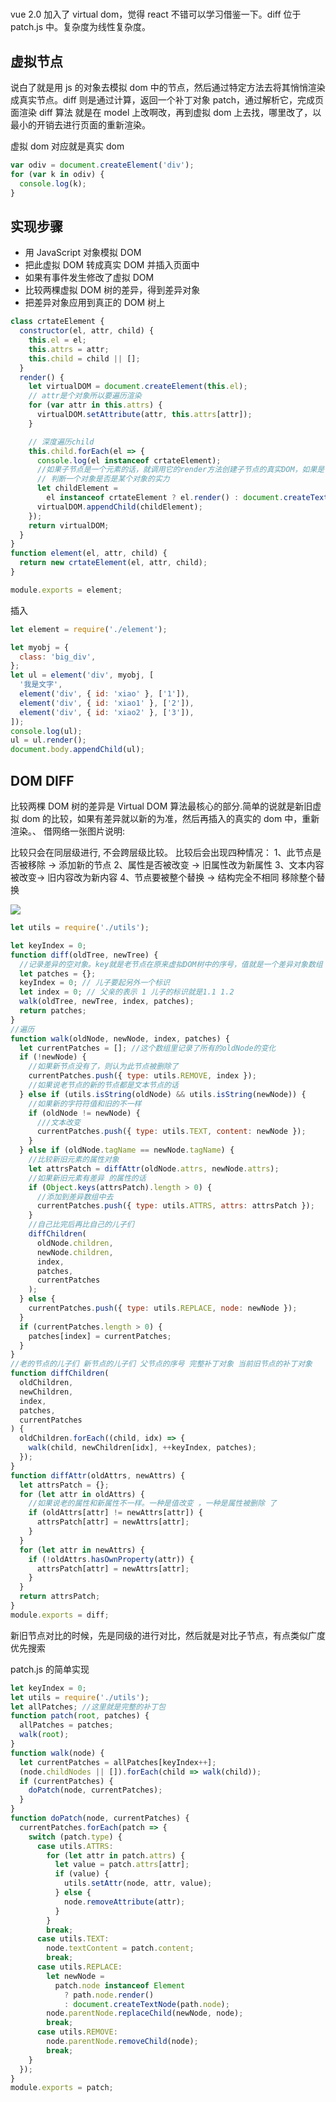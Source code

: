 #

vue 2.0 加入了 virtual dom，觉得 react 不错可以学习借鉴一下。diff 位于 patch.js 中。复杂度为线性复杂度。

## 虚拟节点

说白了就是用 js 的对象去模拟 dom 中的节点，然后通过特定方法去将其悄悄渲染成真实节点。diff 则是通过计算，返回一个补丁对象 patch，通过解析它，完成页面渲染
diff 算法
就是在 model 上改啊改，再到虚拟 dom 上去找，哪里改了，以最小的开销去进行页面的重新渲染。

虚拟 dom 对应就是真实 dom

```js
var odiv = document.createElement('div');
for (var k in odiv) {
  console.log(k);
}
```

## 实现步骤

- 用 JavaScript 对象模拟 DOM
- 把此虚拟 DOM 转成真实 DOM 并插入页面中
- 如果有事件发生修改了虚拟 DOM
- 比较两棵虚拟 DOM 树的差异，得到差异对象
- 把差异对象应用到真正的 DOM 树上

```js
class crtateElement {
  constructor(el, attr, child) {
    this.el = el;
    this.attrs = attr;
    this.child = child || [];
  }
  render() {
    let virtualDOM = document.createElement(this.el);
    // attr是个对象所以要遍历渲染
    for (var attr in this.attrs) {
      virtualDOM.setAttribute(attr, this.attrs[attr]);
    }

    // 深度遍历child
    this.child.forEach(el => {
      console.log(el instanceof crtateElement);
      //如果子节点是一个元素的话，就调用它的render方法创建子节点的真实DOM，如果是一个字符串的话，创建一个文件节点就可以了
      // 判断一个对象是否是某个对象的实力
      let childElement =
        el instanceof crtateElement ? el.render() : document.createTextNode(el);
      virtualDOM.appendChild(childElement);
    });
    return virtualDOM;
  }
}
function element(el, attr, child) {
  return new crtateElement(el, attr, child);
}

module.exports = element;
```

插入

```js
let element = require('./element');

let myobj = {
  class: 'big_div',
};
let ul = element('div', myobj, [
  '我是文字',
  element('div', { id: 'xiao' }, ['1']),
  element('div', { id: 'xiao1' }, ['2']),
  element('div', { id: 'xiao2' }, ['3']),
]);
console.log(ul);
ul = ul.render();
document.body.appendChild(ul);
```

## DOM DIFF

比较两棵 DOM 树的差异是 Virtual DOM 算法最核心的部分.简单的说就是新旧虚拟 dom 的比较，如果有差异就以新的为准，然后再插入的真实的 dom 中，重新渲染。、 借网络一张图片说明:

比较只会在同层级进行, 不会跨层级比较。
比较后会出现四种情况：
1、此节点是否被移除 -> 添加新的节点
2、属性是否被改变 -> 旧属性改为新属性
3、文本内容被改变-> 旧内容改为新内容
4、节点要被整个替换 -> 结构完全不相同 移除整个替换

![](https://user-gold-cdn.xitu.io/2018/4/18/162d4772f1f40c49?imageView2/0/w/1280/h/960/format/webp/ignore-error/1)

```js
let utils = require('./utils');

let keyIndex = 0;
function diff(oldTree, newTree) {
  //记录差异的空对象。key就是老节点在原来虚拟DOM树中的序号，值就是一个差异对象数组
  let patches = {};
  keyIndex = 0; // 儿子要起另外一个标识
  let index = 0; // 父亲的表示 1 儿子的标识就是1.1 1.2
  walk(oldTree, newTree, index, patches);
  return patches;
}
//遍历
function walk(oldNode, newNode, index, patches) {
  let currentPatches = []; //这个数组里记录了所有的oldNode的变化
  if (!newNode) {
    //如果新节点没有了，则认为此节点被删除了
    currentPatches.push({ type: utils.REMOVE, index });
    //如果说老节点的新的节点都是文本节点的话
  } else if (utils.isString(oldNode) && utils.isString(newNode)) {
    //如果新的字符符值和旧的不一样
    if (oldNode != newNode) {
      ///文本改变
      currentPatches.push({ type: utils.TEXT, content: newNode });
    }
  } else if (oldNode.tagName == newNode.tagName) {
    //比较新旧元素的属性对象
    let attrsPatch = diffAttr(oldNode.attrs, newNode.attrs);
    //如果新旧元素有差异 的属性的话
    if (Object.keys(attrsPatch).length > 0) {
      //添加到差异数组中去
      currentPatches.push({ type: utils.ATTRS, attrs: attrsPatch });
    }
    //自己比完后再比自己的儿子们
    diffChildren(
      oldNode.children,
      newNode.children,
      index,
      patches,
      currentPatches
    );
  } else {
    currentPatches.push({ type: utils.REPLACE, node: newNode });
  }
  if (currentPatches.length > 0) {
    patches[index] = currentPatches;
  }
}
//老的节点的儿子们 新节点的儿子们 父节点的序号 完整补丁对象 当前旧节点的补丁对象
function diffChildren(
  oldChildren,
  newChildren,
  index,
  patches,
  currentPatches
) {
  oldChildren.forEach((child, idx) => {
    walk(child, newChildren[idx], ++keyIndex, patches);
  });
}
function diffAttr(oldAttrs, newAttrs) {
  let attrsPatch = {};
  for (let attr in oldAttrs) {
    //如果说老的属性和新属性不一样。一种是值改变 ，一种是属性被删除 了
    if (oldAttrs[attr] != newAttrs[attr]) {
      attrsPatch[attr] = newAttrs[attr];
    }
  }
  for (let attr in newAttrs) {
    if (!oldAttrs.hasOwnProperty(attr)) {
      attrsPatch[attr] = newAttrs[attr];
    }
  }
  return attrsPatch;
}
module.exports = diff;
```

新旧节点对比的时候，先是同级的进行对比，然后就是对比子节点，有点类似广度优先搜索

patch.js 的简单实现

```js
let keyIndex = 0;
let utils = require('./utils');
let allPatches; //这里就是完整的补丁包
function patch(root, patches) {
  allPatches = patches;
  walk(root);
}
function walk(node) {
  let currentPatches = allPatches[keyIndex++];
  (node.childNodes || []).forEach(child => walk(child));
  if (currentPatches) {
    doPatch(node, currentPatches);
  }
}
function doPatch(node, currentPatches) {
  currentPatches.forEach(patch => {
    switch (patch.type) {
      case utils.ATTRS:
        for (let attr in patch.attrs) {
          let value = patch.attrs[attr];
          if (value) {
            utils.setAttr(node, attr, value);
          } else {
            node.removeAttribute(attr);
          }
        }
        break;
      case utils.TEXT:
        node.textContent = patch.content;
        break;
      case utils.REPLACE:
        let newNode =
          patch.node instanceof Element
            ? path.node.render()
            : document.createTextNode(path.node);
        node.parentNode.replaceChild(newNode, node);
        break;
      case utils.REMOVE:
        node.parentNode.removeChild(node);
        break;
    }
  });
}
module.exports = patch;
```
